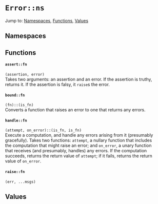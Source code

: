 # `Error::ns`
Jump to: [Namespaces](#Namespaces), [Functions](#Functions), [Values](#Values)


## Namespaces

## Functions
#### `assert::fn`
`(assertion, error)`<br/>
Takes two arguments: an assertion and an error. If the assertion is truthy, returns it. If the assertion is falsy, it `raise`s the error.

#### `bound::fn`
`(fn)::(is_fn)`<br/>
Converts a function that raises an error to one that returns any errors.

#### `handle::fn`
`(attempt, on_error)::(is_fn, is_fn)`<br/>
Execute a computation, and handle any errors arising from it (presumably gracefully). Takes two functions: `attempt`, a nullary function that includes the computation that might raise an error; and `on_error`, a unary function that receives (and presumably, handles) any errors. If the computation succeeds, returns the return value of `attempt`; if it fails, returns the return value of `on_error`.

#### `raise::fn`
`(err, ...msgs)`<br/>
## Values
